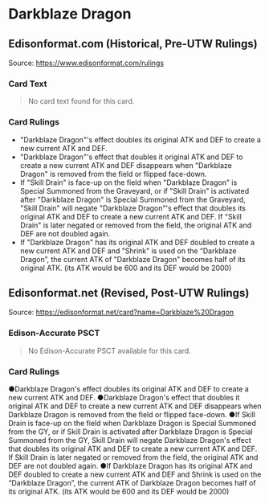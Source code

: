 # Darkblaze Dragon

## Edisonformat.com (Historical, Pre-UTW Rulings)

Source: https://www.edisonformat.com/rulings

### Card Text

> No card text found for this card.

### Card Rulings

*   "Darkblaze Dragon"'s effect doubles its original ATK and DEF to create a new current ATK and DEF.
*   "Darkblaze Dragon"'s effect that doubles it original ATK and DEF to create a new current ATK and DEF disappears when "Darkblaze Dragon" is removed from the field or flipped face-down.
*   If "Skill Drain" is face-up on the field when "Darkblaze Dragon" is Special Summoned from the Graveyard, or if "Skill Drain" is activated after "Darkblaze Dragon" is Special Summoned from the Graveyard, "Skill Drain" will negate "Darkblaze Dragon"'s effect that doubles its original ATK and DEF to create a new current ATK and DEF. If "Skill Drain" is later negated or removed from the field, the original ATK and DEF are not doubled again.
*   If "Darkblaze Dragon" has its original ATK and DEF doubled to create a new current ATK and DEF and "Shrink" is used on the “Darkblaze Dragon”, the current ATK of "Darkblaze Dragon" becomes half of its original ATK. (its ATK would be 600 and its DEF would be 2000)

## Edisonformat.net (Revised, Post-UTW Rulings)

Source: https://edisonformat.net/card?name=Darkblaze%20Dragon

### Edison-Accurate PSCT

> No Edison-Accurate PSCT available for this card.

### Card Rulings

●Darkblaze Dragon's effect doubles its original ATK and DEF to create a new current ATK and DEF.
●Darkblaze Dragon's effect that doubles it original ATK and DEF to create a new current ATK and DEF disappears when Darkblaze Dragon is removed from the field or flipped face-down.
●If Skill Drain is face-up on the field when Darkblaze Dragon is Special Summoned from the GY, or if Skill Drain is activated after Darkblaze Dragon is Special Summoned from the GY, Skill Drain will negate Darkblaze Dragon's effect that doubles its original ATK and DEF to create a new current ATK and DEF. If Skill Drain is later negated or removed from the field, the original ATK and DEF are not doubled again.
●If Darkblaze Dragon has its original ATK and DEF doubled to create a new current ATK and DEF and Shrink is used on the “Darkblaze Dragon”, the current ATK of Darkblaze Dragon becomes half of its original ATK. (its ATK would be 600 and its DEF would be 2000)
            